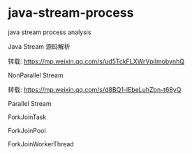 # java-stream-process
java stream process analysis 

Java Stream 源码解析

转载: https://mp.weixin.qq.com/s/ud5TckFLXWrVpilmobynhQ

NonParallel Stream

转载: https://mp.weixin.qq.com/s/d8BQ1-lEbeLuhZbn-t68yQ

Parallel Stream

ForkJoinTask

ForkJoinPool

ForkJoinWorkerThread

